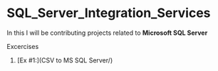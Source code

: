 # SQL_Server_Integration_Services

In this I will be contributing projects related to **Microsoft SQL Server** 

Excercises
1) [Ex #1:](CSV to MS SQL Server/)
